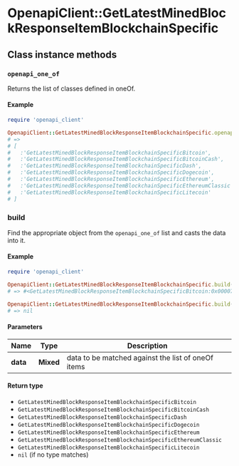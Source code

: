 # OpenapiClient::GetLatestMinedBlockResponseItemBlockchainSpecific

## Class instance methods

### `openapi_one_of`

Returns the list of classes defined in oneOf.

#### Example

```ruby
require 'openapi_client'

OpenapiClient::GetLatestMinedBlockResponseItemBlockchainSpecific.openapi_one_of
# =>
# [
#   :'GetLatestMinedBlockResponseItemBlockchainSpecificBitcoin',
#   :'GetLatestMinedBlockResponseItemBlockchainSpecificBitcoinCash',
#   :'GetLatestMinedBlockResponseItemBlockchainSpecificDash',
#   :'GetLatestMinedBlockResponseItemBlockchainSpecificDogecoin',
#   :'GetLatestMinedBlockResponseItemBlockchainSpecificEthereum',
#   :'GetLatestMinedBlockResponseItemBlockchainSpecificEthereumClassic',
#   :'GetLatestMinedBlockResponseItemBlockchainSpecificLitecoin'
# ]
```

### build

Find the appropriate object from the `openapi_one_of` list and casts the data into it.

#### Example

```ruby
require 'openapi_client'

OpenapiClient::GetLatestMinedBlockResponseItemBlockchainSpecific.build(data)
# => #<GetLatestMinedBlockResponseItemBlockchainSpecificBitcoin:0x00007fdd4aab02a0>

OpenapiClient::GetLatestMinedBlockResponseItemBlockchainSpecific.build(data_that_doesnt_match)
# => nil
```

#### Parameters

| Name | Type | Description |
| ---- | ---- | ----------- |
| **data** | **Mixed** | data to be matched against the list of oneOf items |

#### Return type

- `GetLatestMinedBlockResponseItemBlockchainSpecificBitcoin`
- `GetLatestMinedBlockResponseItemBlockchainSpecificBitcoinCash`
- `GetLatestMinedBlockResponseItemBlockchainSpecificDash`
- `GetLatestMinedBlockResponseItemBlockchainSpecificDogecoin`
- `GetLatestMinedBlockResponseItemBlockchainSpecificEthereum`
- `GetLatestMinedBlockResponseItemBlockchainSpecificEthereumClassic`
- `GetLatestMinedBlockResponseItemBlockchainSpecificLitecoin`
- `nil` (if no type matches)

